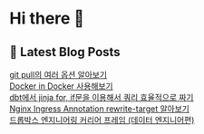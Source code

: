 # Hi there 👋

## 📕 Latest Blog Posts

<a href=https://kgw7401.tistory.com/103>git pull의 여러 옵션 알아보기</a></br><a href=https://kgw7401.tistory.com/102>Docker in Docker 사용해보기</a></br><a href=https://kgw7401.tistory.com/101>dbt에서 jinja for, if문을 이용해서 쿼리 효율적으로 짜기</a></br><a href=https://kgw7401.tistory.com/99>Nginx Ingress Annotation rewrite-target 알아보기</a></br><a href=https://kgw7401.tistory.com/98>드롭박스 엔지니어링 커리어 프레임 (데이터 엔지니어편)</a></br>